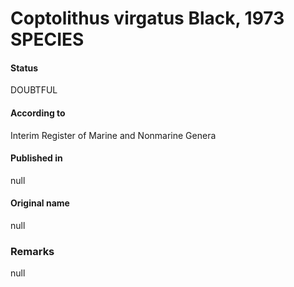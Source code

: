 Coptolithus virgatus Black, 1973 SPECIES
=======

#### Status
DOUBTFUL

#### According to
Interim Register of Marine and Nonmarine Genera

#### Published in
null

#### Original name
null

### Remarks
null